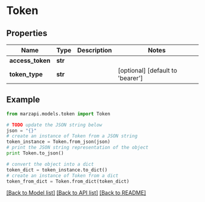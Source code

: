 # Token


## Properties
Name | Type | Description | Notes
------------ | ------------- | ------------- | -------------
**access_token** | **str** |  | 
**token_type** | **str** |  | [optional] [default to 'bearer']

## Example

```python
from marzapi.models.token import Token

# TODO update the JSON string below
json = "{}"
# create an instance of Token from a JSON string
token_instance = Token.from_json(json)
# print the JSON string representation of the object
print Token.to_json()

# convert the object into a dict
token_dict = token_instance.to_dict()
# create an instance of Token from a dict
token_from_dict = Token.from_dict(token_dict)
```
[[Back to Model list]](../README.md#documentation-for-models) [[Back to API list]](../README.md#documentation-for-api-endpoints) [[Back to README]](../README.md)


